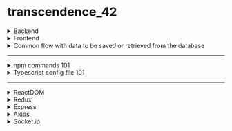# transcendence_42

<details>
<summary>Backend</summary>
<details>
<summary>NestJS architecture 101</summary>

### High level explanation of the Nest setup:

`main.ts`
Is the entry point of your application (i.e.: the first file that gets executed when you start your NestJS application).
It's responsible for setting up various configurations.

`Module`
Helps you organize and compartmentalize your application into smaller, manageable pieces.
Each module encapsulates related components, such as controllers, providers (services, repositories), and other related modules.
Modules promote modularity, re-usability, and maintainability in your application’s codebase.
I.e.: Is a configuration/header file.

`Controller/Gateway`
Has endpoints to handle incoming HTTP requests, processes them, and returns appropriate HTTP responses.
Controllers are responsible for handling the routing logic and interacting with the service layer to perform various operations.

`Service`
Encapsulates the business logic of your application. 
It is responsible for handling data-related operations, interacting with databases (via the repository),
third-party APIs, or other external resources, and performing tasks that are required by your application’s modules or controllers.

`Repository`
Comunicates with the database or any service that contains data (it's an entry point to the dabatabe).
It also creates a new entry to the already existend table (folowing the table model).
Can also use the Entity to automatically map the database table to the specific entity(ies).

`Entity (aka Model)`
Serves as a model that defines both the structure and functionality of ONE entry of the table on the database (i.e.: it contains an entry/row of a table in code that we can access).
Ultimately, entities lay the groundwork for efficient data storage and interactions within the application.
It can be used by the repository to save the data from the database into an Entity
It can be used by the service to Map the entity to a dto (P.S.: Or this is done automatically?)

`DTO (Data Transfer Objects)`
Similar to a validation checkpoint, ensuring the accuracy and consistency of data as it traverses
different components of the whole application.
Just as a validation process in a real-world scenario scrutinizes input quality, DTOs serve as validators,
scrutinizing incoming data to guarantee it conforms to predefined rules before proceeding.
I.e.: Is a data layer that we receive from the frontend or pass to the frontend -> it aggregates data for the response or to receive in a request

### Extras:

`Decorator`
In NestJS, you can create custom decorators to access any information from the request object.
These decorators can extract user-related data, such as the user’s ID, roles, or any other relevant information,
from the incoming HTTP request.

`Guard`
Protects routes and endpoints by implementing custom logic to control access to certain parts of your application based on various conditions, such as authentication, authorization, role-based access, and more.
One commonly used guard is the JWT (JSON Web Token) guard, which is often used for authentication.
More: https://medium.com/@mohitu531/nestjs-7c0eb5655bde -> Guards

`Routing`
Is an essential aspect of defining how incoming requests are handled and directed to the appropriate parts of your application.
It allows you to map specific routes to controller methods that handle the corresponding business logic.
NestJS provides a built-in module called @nestjs/router to facilitate routing.

<details>
<summary>Project file extensions 101</summary>

`.ts`
Is used for pure TypeScript files.

`.jsx` 
Is an extension to javascript that allow it to process html syntax that would not be recognized otherwise (syntax sugar)
obs.: even though it looks like markup html syntax, it's not. Under the table  jsx is transforming it in what
javascript recognizes, and same to tsx and typescript.

`.tsx` 
Is the extension typescript created to process files containing JSX.

For example, a React component would be .tsx, but a file containing helper functions would be .ts.
Previous to jsx, a .html and .js file would have to be provided to controllers and views.
After jsx, a .html and a .jsx (or .tsx) can be provided.

* Example (not real typescript code):
  * without .tsx:
    `let var: React.createElemet("p", {}, "Hello");`
  * with .tsx:
        `let var: <p>Hello</p>;`
</details>

###### *Partially from: https://medium.com/@mohitu531/nestjs-7c0eb5655bde*

</details>
</details>

<details>
<summary>Frontend</summary>
<details>
<summary>UI</summary>

> We have chosen to use: [React Bootstrap](https://react-bootstrap.netlify.app/)
Most used ones: [Bootstrap](https://www.bootstrap-ui.com/), [Material UI](https://mui.com/material-ui/getting-started/) and [Styled Components](https://styled-components.com/). ->
[To read (comparing ui frameworks)](https://ritza.co/articles/tailwind-css-vs-bootstrap-vs-material-ui-vs-styled-components-vs-bulma-vs-sass/)

#### React-Bootstrap vs Bootstrap alone?
Whether you should use React-Bootstrap or simply Bootstrap depends on what you want, need, or expect from
your project, as well as how hands-on you want to be in its creation.

Using the React-Bootstrap integration saves you time because the JavaScript elements are already there, wrapped in neat little React-shaped bows.
If you opt to use Bootstrap as/is, you should be well-versed in JavaScript and JavaScript plug-ins, because
you’ll need to work with those components on your own.
</details>

</details>

<details>
<summary>Common flow with data to be saved or retrieved from the database</summary>

* `FRONTEND`
    - Gets data from a user via the UI, forms an object out of it and sends a requet to the backend with *args=(object -> request-dto)*
    - P.S.: the object is somehow mapped to the dto that the controller/gateway is waiting for
  
- `CONTROLLER/GATEWAY`
    - Decides what it wants from the service and calls the specific funciton/s from it with *args=(request-dto)*
- `SERVICE`
    - Does application logic and as it wants data from the database, it calls the repository with *args=(request-dto / id to search on the database / nothing if we want to get data from the entire table for example)*
- `REPOSITORY`
    - Gets or saves data to/from the database and saves it into entity/ies. Response goes back to services with *args=(entity/ies)*
- `SERVICE`
    - Receives the data, does logic if needed and sends it back to the controller or gateway with *args=(entity/ies -> respose-dto)*
    - P.S.: I don't now yet if this is automatically mapped or we if have to manualy do it (or sometimes we can directly send the entity it seems, not mapping it to a dto ?)
- `CONTROLLER/GATEWAY`
    - Sends the response to the frontend *with args=(respose-dto)*

- `FRONTEND`
    - Receives response (object). P.S.: the dto (or entity) is somehow mapped to the frontend object
    - Forms an UI with this data to show to the user
</details>

-----------------------------

<details>
<summary>npm commands 101</summary>

`npm i --save-dev @types/react @types/react-dom -D`
As we are using typescript, the .tsx file can complain about some imports, so we have to add the types to react and react-dom (don't understand what is it - but its necessary)

`npm start`
To run the application (i.e.: the website + client and server webpack inn this case)

`npm install <package_name> -D`
The -D flag adds it as a dev dependency on the package.json file

`package-lock.json`
Stores all the dependencies for the libraries we added to the package.json

`npm install typescript -D`
As we will use typescript only to develop, it goes into the dev dependencies
</details>

<details>
<summary>Typescript config file 101</summary>

`tsc --init`
To add a typescript config file

- `     "jsx": "preserve",                                /* Specify what JSX code is generated. */`
Change this to `"jsx": "react",`

- `"sourceMap": true,`
For debugging purposes

- `"outDir": "./", `
Used to keep the compiled files

- `"removeComments": true,`
Final output without comments

`index.tsx`
.tsx file will be the first react code using typescript language

`yarn`
Is another package manager as npm, I saw in one tutorial that its more secure than npm?
</details>

-----------------------------

<details>
<summary>ReactDOM</summary>
Document Object Model, or DOM, is a set of APIs that allow programmes and scripts to access and manipulate the document
tree (the DOM sees a web page as a tree of nodes).
With these APIs, you can have access to the document tree (tree of nodes), and with that access, you can change or
delete the content in that document.

Before we had the ability to manipulate the DOM, web developers could only create a static web page.
Now we can create highly responsive, dynamic and interactive web pages.

One of the most used reactDOM functions is the 'render()' function. It renders the output of the imported function into
a html <div> block (with the corresponding ID in the index.html).

[To read.](https://www.copycat.dev/blog/reactdom/)
</details>

<details>
<summary>Redux</summary>
Redux is a framework used on the frontend of a web application for managing and centralizing application
state (data that can change) consistently across client, server, and native environments
</details>

<details>
<summary>Express</summary>
Used to communicate with our database, it is more secure than axios, and it is server side only, meaning it
listens (then communicates with db) and serves the web requests.

Obs.: In simple words, Express is used to respond to the web requests sent by axios.
</details>

<details>
<summary>Axios</summary>
Used to communicate with our server through api calls (by using `/api` at the beginning of the route).
It is Promise based and also can be used to communicate with other backend apis.
</details>

<details>
<summary>Socket.io</summary>
Websocket allow the browser sessions to be asynchronous (i.e.: 2 or more users and see the data in real time - no refreshing needed).

The main idea behind Socket.IO is that you can send and receive any events you want, with any data you want.
Any objects that can be encoded as JSON will do, and binary data is supported too.

Is composed of two parts:
  - A server that integrates with (or mounts on) the Node.JS HTTP Server socket.io
  - A client library that loads on the browser side socket.io-client

``````
// To broadcast (emit) an event to all connected sockets:
io.emit('some event', { someProperty: 'some value', otherProperty: 'other value' });

// Use the broadcast flag to exclude a certain emitting socket from the broadcast:
io.broadcast.emit('hi');
``````

**Tip for socket rooms**: Each socket room should have its own entity/table so we can have data persistency since when the socket is closed, the data is lost.

</details>